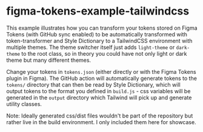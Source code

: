 # figma-tokens-example-tailwindcss

This example illustrates how you can transform your tokens stored on Figma Tokens (with GitHub sync enabled) to be automatically transformed with token-transformer and Style Dictionary to a TailwindCSS environment with multiple themes. The theme switcher itself just adds `light-theme` or `dark-theme` to the root class, so in theory you could have not only light or dark theme but many different themes.

Change your tokens in `tokens.json` (either directly or with the Figma Tokens plugin in Figma). The GitHub action will automatically generate tokens to the `tokens/` directory that can then be read by Style Dictionary, which will output tokens to the format you defined in `build.js` - css variables will be generated in the `output` directory which Tailwind will pick up and generate utility classes.

Note: Ideally generated css/dist files wouldn't be part of the repository but rather live in the build environment. I only included them here for showcase.
